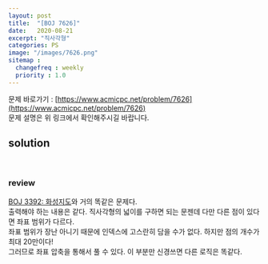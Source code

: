 ```yaml
---
layout: post
title:  "[BOJ 7626]"
date:   2020-08-21
excerpt: "직사각형"
categories: PS
image: "/images/7626.png"
sitemap :
  changefreq : weekly
  priority : 1.0
---
```


문제 바로가기 : [https://www.acmicpc.net/problem/7626](https://www.acmicpc.net/problem/7626)<br>
문제 설명은 위 링크에서 확인해주시길 바랍니다.
<br>
## solution
<script src="https://gist.github.com/yooniversal/4ae08562173db329ba9fb1905f746103.js"></script>
<br>

### review
[BOJ 3392: 화성지도](https://yooniversal.github.io/blog/post86/)와 거의 똑같은 문제다.<br>
출력해야 하는 내용은 같다. 직사각형의 넓이를 구하면 되는 문젠데 다만 다른 점이 있다면 좌표 범위가 다르다.<br>
좌표 범위가 장난 아니기 때문에 인덱스에 고스란히 담을 수가 없다. 하지만 점의 개수가 최대 20만이다!<br>
그러므로 좌표 압축을 통해서 풀 수 있다. 이 부분만 신경쓰면 다른 로직은 똑같다.

<script src="https://utteranc.es/client.js"
        repo="yooniversal/blog-comments"
        issue-term="pathname"
        theme="github-light"
        crossorigin="anonymous"
        async>
</script>
